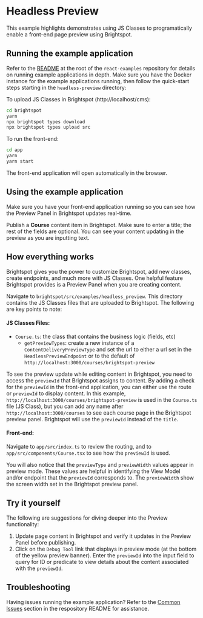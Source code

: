 # Headless Preview
This example highlights demonstrates using JS Classes to programatically enable a front-end page preview using Brightspot.

## Running the example application
Refer to the [README](/README.md) at the root of the `react-examples` repository for details on running example applications in depth. Make sure you have the Docker instance for the example applications running, then follow the quick-start steps starting in the `headless-preview` directory:

To upload JS Classes in Brightspot (http://localhost/cms):

```sh
cd brightspot
yarn
npx brightspot types download
npx brightspot types upload src

```

To run the front-end:

```sh
cd app
yarn
yarn start
```

The front-end application will open automatically in the browser.

## Using the example application
Make sure you have your front-end application running so you can see how the Preview Panel in Brightspot updates real-time.

Publish a **Course** content item in Brightspot. Make sure to enter a title; the rest of the fields are optional. You can see your content updating in the preview as you are inputting text.

## How everything works
Brightspot gives you the power to customize Brightspot, add new classes, create endpoints, and much more with JS Classes. One helpful feature Brightspot provides is a Preview Panel when you are creating content.

Navigate to `brightspot/src/examples/headless_preview`. This directory contains the JS Classes files that are uploaded to Brightspot. The following are key points to note:

#### JS Classes Files:
- `Course.ts`: the class that contains the business logic (fields, etc)
  - `getPreviewTypes`: create a new instance of a `ContentDeliveryPreviewType` and set the url to either a url set in the `HeadlessPreviewEndpoint` or to the default of `http://localhost:3000/courses/brightspot-preview`

To see the preview update while editing content in Brightspot, you need to access the `previewId` that Brightspot assigns to content. By adding a check for the `previewId` in the front-end application, you can either use the route or `previewId` to display content. In this example, `http://localhost:3000/courses/brightspot-preview` is used in the `Course.ts` file (JS Class), but you can add any name after `http://localhost:3000/courses` to see each course page in the Brightspot preview panel. Brightspot will use the `previewId` instead of the `title`. 

#### Front-end:
Navigate to `app/src/index.ts` to review the routing, and to `app/src/components/Course.tsx` to see how the `previewId` is used.

You will also notice that the `previewType` and `previewWidth` values appear in preview mode. These values are helpful in identifying the View Model and/or endpoint that the `previewId` corresponds to. The `previewWidth` show the screen width set in the Brightspot preview panel.

## Try it yourself
The following are suggestions for diving deeper into the Preview functionality:

1. Update page content in Brightspot and verify it updates in the Preview Panel before publishing.
2. Click on the `Debug Tool` link that displays in preview mode (at the bottom of the yellow preview banner). Enter the `previewId` into the input field to query for ID or predicate to view details about the content associated with the `previewId`.

## Troubleshooting
Having issues running the example application? Refer to the [Common Issues](/README.md) section in the respository README for assistance.
